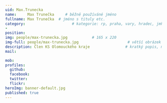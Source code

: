 ```yaml
---
uid: Max.Trunecka
name:     Max Trunečka     # běžně používáné jméno
fullname: Max Trunečka  # jméno s tituly etc.
category:                     # kategorie: rp, praha, vary, hradec, jmk, senat
- 
position:
img: people/max-trunecka.jpg           # 165 x 220
img-full: people/max-trunecka.jpg                      # větší obrázek zobrazený na podrobném profilu
description: Člen KS Olomouckého kraje                # kratký popis, max 160 znaků
mail:

mob:         
profiles:
  github:
  facebook:       
  twitter:        
  flickr:       
heroImg: banner-default.jpg
published: true
---
```


